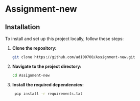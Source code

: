 # Assignment-new

## Installation

To install and set up this project locally, follow these steps:

1. **Clone the repository:**
   ```bash
   git clone https://github.com/adi00700/Assignment-new.git
2. **Navigate to the project directory:**
   ```bash
   cd Assignment-new
3. **Install the required dependencies:**
   ```bash
    pip install -r requirements.txt


